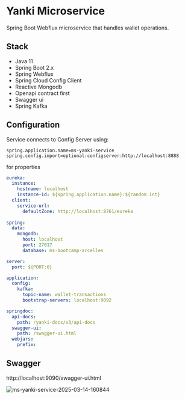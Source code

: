 # Yanki Microservice

Spring Boot Webflux microservice that handles wallet operations.

## Stack
- Java 11
- Spring Boot 2.x
- Spring Webflux
- Spring Cloud Config Client
- Reactive Mongodb
- Openapi contract first
- Swagger ui
- Spring Kafka

## Configuration
Service connects to Config Server using:
```properties
spring.application.name=ms-yanki-service
spring.config.import=optional:configserver:http://localhost:8888
```
for properties
```yaml
eureka:
  instance:
    hostname: localhost
    instance-id: ${spring.application.name}:${random.int}
  client:
    service-url:
      defaultZone: http://localhost:8761/eureka
      
spring:
  data:
    mongodb:
      host: localhost
      port: 27017
      database: ms-bootcamp-arcelles

server:
  port: ${PORT:0}

application:
  config:
    kafka:
      topic-name: wallet-transactions
      bootstrap-servers: localhost:9092

springdoc:
  api-docs:
    path: /yanki-docs/v3/api-docs
  swagger-ui:
    path: /swagger-ui.html
  webjars:
    prefix:
```

## Swagger
http://localhost:9090/swagger-ui.html

![ms-yanki-service-2025-03-14-160844](https://github.com/user-attachments/assets/effe4c87-98b1-4ecc-a9ef-1b3e619bc6df)
